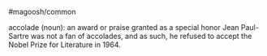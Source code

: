#magoosh/common

accolade (noun): an award or praise granted as a special honor 
Jean Paul-Sartre was not a fan of accolades, and as such, he refused to accept the Nobel Prize for 
Literature in 1964. 
